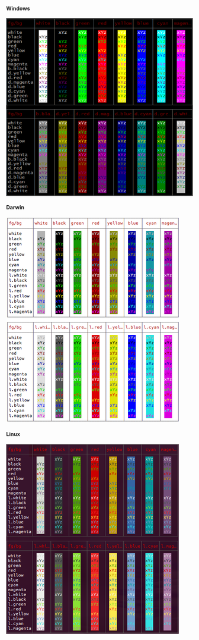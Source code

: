 #### Windows
![Windows](./win32.png)
#### Darwin
![Darwin](./darwin.png)
#### Linux
![Linux](./linux.png)